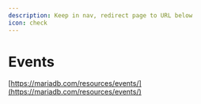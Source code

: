 ```yaml
---
description: Keep in nav, redirect page to URL below
icon: check
---
```


# Events

[https://mariadb.com/resources/events/](https://mariadb.com/resources/events/)
